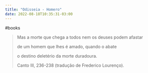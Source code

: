 ```yaml
---
title: "Odisseia - Homero"
date: 2022-08-18T10:35:31-03:00
---
```


#books



> Mas a morte que chega a todos nem os deuses podem afastar
>
> de um homem que lhes é amado, quando o abate
>
> o destino deletério da morte duradoura.
>
> 
> Canto III, 236-238 (tradução de Frederico Lourenço).

